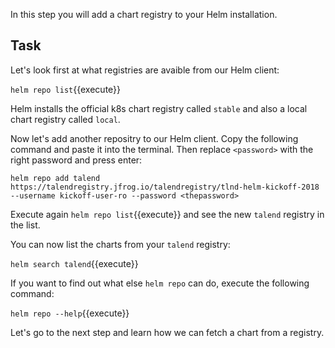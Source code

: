 In this step you will add a chart registry to your Helm installation.

## Task

Let's look first at what registries are avaible from our Helm client:

`helm repo list`{{execute}}

Helm installs the official k8s chart registry called `stable` and also a local chart registry called `local`.

Now let's add another repositry to our Helm client. Copy the following command and paste it into the terminal. Then replace `<password>` with the right password and press enter:

`helm repo add talend https://talendregistry.jfrog.io/talendregistry/tlnd-helm-kickoff-2018 --username kickoff-user-ro --password <thepassword>`

Execute again `helm repo list`{{execute}} and see the new `talend` registry in the list.

You can now list the charts from your `talend` registry:

`helm search talend`{{execute}}

If you want to find out what else `helm repo` can do, execute the following command:

`helm repo --help`{{execute}}

Let's go to the next step and learn how we can fetch a chart from a registry.
